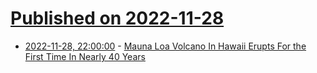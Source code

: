 # [Published on 2022-11-28](index.md)

* [2022-11-28, 22:00:00](https://news.slashdot.org/story/22/11/28/2159221/mauna-loa-volcano-in-hawaii-erupts-for-the-first-time-in-nearly-40-years?utm_source=rss1.0mainlinkanon&utm_medium=feed) - [Mauna Loa Volcano In Hawaii Erupts For the First Time In Nearly 40 Years](https://news.slashdot.org/story/22/11/28/2159221/mauna-loa-volcano-in-hawaii-erupts-for-the-first-time-in-nearly-40-years?utm_source=rss1.0mainlinkanon&utm_medium=feed)
